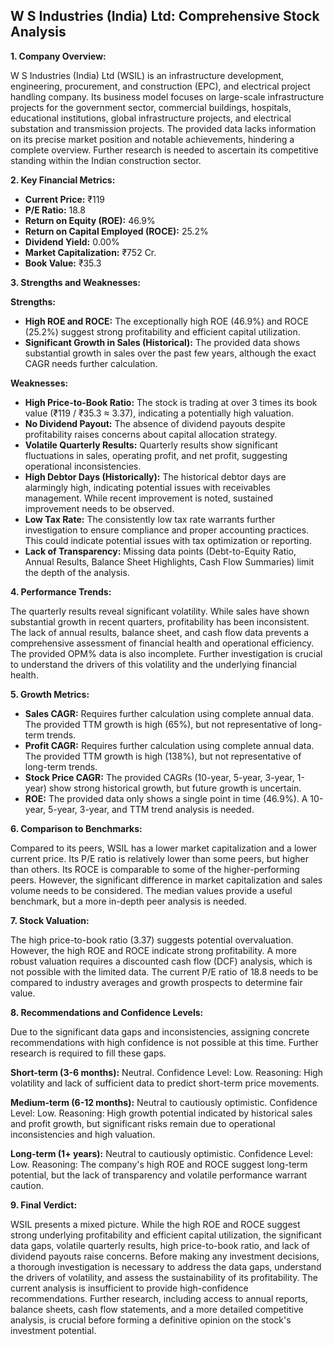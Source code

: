 ## W S Industries (India) Ltd: Comprehensive Stock Analysis

**1. Company Overview:**

W S Industries (India) Ltd (WSIL) is an infrastructure development, engineering, procurement, and construction (EPC), and electrical project handling company.  Its business model focuses on large-scale infrastructure projects for the government sector, commercial buildings, hospitals, educational institutions, global infrastructure projects, and electrical substation and transmission projects.  The provided data lacks information on its precise market position and notable achievements, hindering a complete overview.  Further research is needed to ascertain its competitive standing within the Indian construction sector.

**2. Key Financial Metrics:**

* **Current Price:** ₹119
* **P/E Ratio:** 18.8
* **Return on Equity (ROE):** 46.9%
* **Return on Capital Employed (ROCE):** 25.2%
* **Dividend Yield:** 0.00%
* **Market Capitalization:** ₹752 Cr.
* **Book Value:** ₹35.3

**3. Strengths and Weaknesses:**

**Strengths:**

* **High ROE and ROCE:**  The exceptionally high ROE (46.9%) and ROCE (25.2%) suggest strong profitability and efficient capital utilization.
* **Significant Growth in Sales (Historical):**  The provided data shows substantial growth in sales over the past few years, although the exact CAGR needs further calculation.

**Weaknesses:**

* **High Price-to-Book Ratio:** The stock is trading at over 3 times its book value (₹119 / ₹35.3 ≈ 3.37), indicating a potentially high valuation.
* **No Dividend Payout:** The absence of dividend payouts despite profitability raises concerns about capital allocation strategy.
* **Volatile Quarterly Results:**  Quarterly results show significant fluctuations in sales, operating profit, and net profit, suggesting operational inconsistencies.
* **High Debtor Days (Historically):**  The historical debtor days are alarmingly high, indicating potential issues with receivables management.  While recent improvement is noted, sustained improvement needs to be observed.
* **Low Tax Rate:** The consistently low tax rate warrants further investigation to ensure compliance and proper accounting practices.  This could indicate potential issues with tax optimization or reporting.
* **Lack of Transparency:**  Missing data points (Debt-to-Equity Ratio, Annual Results, Balance Sheet Highlights, Cash Flow Summaries) limit the depth of the analysis.


**4. Performance Trends:**

The quarterly results reveal significant volatility. While sales have shown substantial growth in recent quarters, profitability has been inconsistent.  The lack of annual results, balance sheet, and cash flow data prevents a comprehensive assessment of financial health and operational efficiency.  The provided OPM% data is also incomplete.  Further investigation is crucial to understand the drivers of this volatility and the underlying financial health.

**5. Growth Metrics:**

* **Sales CAGR:** Requires further calculation using complete annual data.  The provided TTM growth is high (65%), but not representative of long-term trends.
* **Profit CAGR:** Requires further calculation using complete annual data.  The provided TTM growth is high (138%), but not representative of long-term trends.
* **Stock Price CAGR:**  The provided CAGRs (10-year, 5-year, 3-year, 1-year) show strong historical growth, but future growth is uncertain.
* **ROE:**  The provided data only shows a single point in time (46.9%).  A 10-year, 5-year, 3-year, and TTM trend analysis is needed.

**6. Comparison to Benchmarks:**

Compared to its peers, WSIL has a lower market capitalization and a lower current price.  Its P/E ratio is relatively lower than some peers, but higher than others.  Its ROCE is comparable to some of the higher-performing peers.  However, the significant difference in market capitalization and sales volume needs to be considered.  The median values provide a useful benchmark, but a more in-depth peer analysis is needed.

**7. Stock Valuation:**

The high price-to-book ratio (3.37) suggests potential overvaluation.  However, the high ROE and ROCE indicate strong profitability.  A more robust valuation requires a discounted cash flow (DCF) analysis, which is not possible with the limited data.  The current P/E ratio of 18.8 needs to be compared to industry averages and growth prospects to determine fair value.

**8. Recommendations and Confidence Levels:**

Due to the significant data gaps and inconsistencies, assigning concrete recommendations with high confidence is not possible at this time.  Further research is required to fill these gaps.

**Short-term (3-6 months):**  Neutral.  Confidence Level: Low.  Reasoning:  High volatility and lack of sufficient data to predict short-term price movements.

**Medium-term (6-12 months):**  Neutral to cautiously optimistic.  Confidence Level: Low.  Reasoning:  High growth potential indicated by historical sales and profit growth, but significant risks remain due to operational inconsistencies and high valuation.

**Long-term (1+ years):**  Neutral to cautiously optimistic.  Confidence Level: Low.  Reasoning:  The company's high ROE and ROCE suggest long-term potential, but the lack of transparency and volatile performance warrant caution.


**9. Final Verdict:**

WSIL presents a mixed picture.  While the high ROE and ROCE suggest strong underlying profitability and efficient capital utilization, the significant data gaps, volatile quarterly results, high price-to-book ratio, and lack of dividend payouts raise concerns.  Before making any investment decisions, a thorough investigation is necessary to address the data gaps, understand the drivers of volatility, and assess the sustainability of its profitability.  The current analysis is insufficient to provide high-confidence recommendations.  Further research, including access to annual reports, balance sheets, cash flow statements, and a more detailed competitive analysis, is crucial before forming a definitive opinion on the stock's investment potential.
